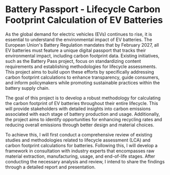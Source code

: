 # Battery Passport - Lifecycle Carbon Footprint Calculation of EV Batteries


As the global demand for electric vehicles (EVs) continues to rise, it is essential to understand the environmental impact of EV batteries. The European Union's Battery Regulation mandates that by February 2027, all EV batteries must feature a unique digital passport that tracks their environmental impact, including carbon footprint data. Existing initiatives, such as the Battery Pass project, focus on standardizing content requirements and establishing methodologies for lifecycle assessments. This project aims to build upon these efforts by specifically addressing carbon footprint calculations to enhance transparency, guide consumers, and inform policymakers while promoting sustainable practices within the battery supply chain.


The goal of this project is to develop a robust methodology for calculating the carbon footprint of EV batteries throughout their entire lifecycle. This will provide stakeholders with detailed insights into carbon emissions associated with each stage of battery production and usage. Additionally, the project aims to identify opportunities for enhancing recycling rates and reducing overall emissions through better design and material choices.


To achieve this, I will first conduct a comprehensive review of existing studies and methodologies related to lifecycle assessment (LCA) and carbon footprint calculations for batteries. Following this, I will develop a framework in consultation with industry experts that encompasses raw material extraction, manufacturing, usage, and end-of-life stages. After conducting the necessary analysis and review, I intend to share the findings through a detailed report and presentation.
